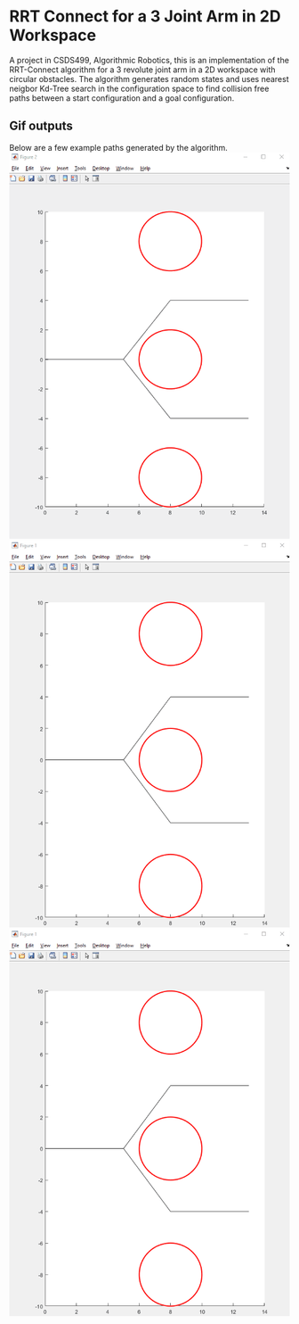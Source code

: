 # RRT Connect for a 3 Joint Arm in 2D Workspace
A project in CSDS499, Algorithmic Robotics, this is an implementation of the RRT-Connect algorithm for a 3 revolute joint arm in a 2D workspace with circular obstacles. 
The algorithm generates random states and uses nearest neigbor Kd-Tree search in the configuration space to find collision free paths between a start configuration
and a goal configuration.

## Gif outputs
Below are a few example paths generated by the algorithm.
![path1](./gifs/path1.gif)
![path2](./gifs/path2.gif)
![path2](./gifs/path2.gif)
